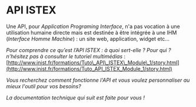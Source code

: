 # API ISTEX

Une API, pour _Application Programing Interface_, n'a pas vocation à une utilisation humaine directe mais est destinée à être intégrée à une IHM \(_Interface Homme Machine_\)  : un site web, application, widget etc...

 _Pour comprendre ce qu’est l’API ISTEX : à quoi sert-elle ? Pour qui ? n'hésitez pas à consulter le tutoriel multimédias_  :  [http://www.inist.fr/formations/Tuto\_API\_ISTEX\_Module\_1/story.html](http://www.inist.fr/formations/Tuto_API_ISTEX_Module_1/story.html)

_Vous recherchez comment fonctionne l'API et vous voulez personnaliser au mieux l'outil pour vos besoins?_ 

_La documentation technique qui suit est faite pour vous !_ 







